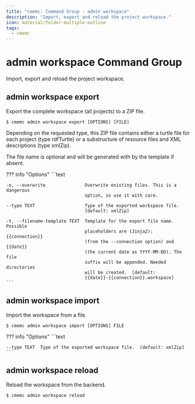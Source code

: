 ```yaml
---
title: "cmemc: Command Group - admin workspace"
description: "Import, export and reload the project workspace."
icon: material/folder-multiple-outline
tags:
  - cmemc
---
```

# admin workspace Command Group
<!-- This file was generated - DO NOT CHANGE IT MANUALLY -->

Import, export and reload the project workspace.


## admin workspace export

Export the complete workspace (all projects) to a ZIP file.

```shell-session title="Usage"
$ cmemc admin workspace export [OPTIONS] [FILE]
```




Depending on the requested type, this ZIP file contains either a turtle file for each project (type rdfTurtle) or a substructure of resource files and XML descriptions (type xmlZip).

The file name is optional and will be generated with by the template if absent.



??? info "Options"
    ```text

    -o, --overwrite               Overwrite existing files. This is a dangerous
                                  option, so use it with care.
  
    --type TEXT                   Type of the exported workspace file.
                                  [default: xmlZip]
  
    -t, --filename-template TEXT  Template for the export file name. Possible
                                  placeholders are (Jinja2): {{connection}}
                                  (from the --connection option) and {{date}}
                                  (the current date as YYYY-MM-DD). The file
                                  suffix will be appended. Needed directories
                                  will be created.  [default:
                                  {{date}}-{{connection}}.workspace]
    ```

## admin workspace import

Import the workspace from a file.

```shell-session title="Usage"
$ cmemc admin workspace import [OPTIONS] FILE
```





??? info "Options"
    ```text

    --type TEXT  Type of the exported workspace file.  [default: xmlZip]
    ```

## admin workspace reload

Reload the workspace from the backend.

```shell-session title="Usage"
$ cmemc admin workspace reload
```





